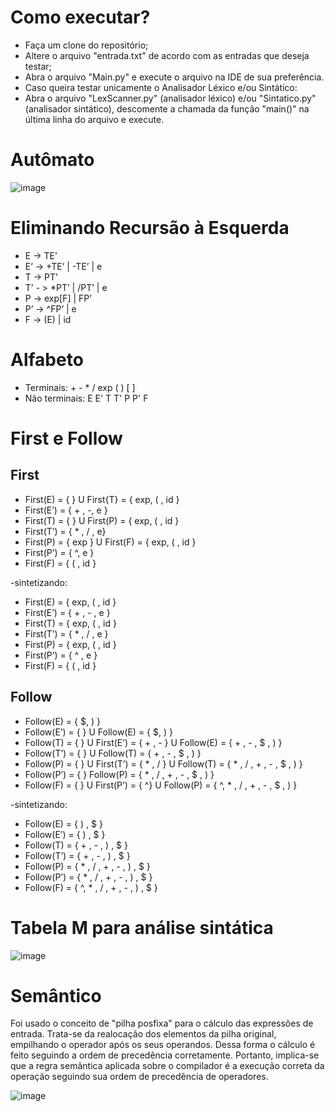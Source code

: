 # Como executar?

- Faça um clone do repositório;
- Altere o arquivo "entrada.txt" de acordo com as entradas que deseja testar;
- Abra o arquivo "Main.py" e execute o arquivo na IDE de sua preferência.
- Caso queira testar unicamente o Analisador Léxico e/ou Sintático:
- Abra o arquivo "LexScanner.py" (analisador léxico) e/ou "Sintatico.py" (analisador sintático), descomente a chamada da função "main()" na última linha do arquivo e execute.


# Autômato

![image](https://user-images.githubusercontent.com/75282286/178392128-9c08496b-a17a-4c48-b37e-f5645368e08c.png)

# Eliminando Recursão à Esquerda

- E -> TE’
- E’ ->  +TE’ |  -TE’ | e
- T -> PT’
- T’ - > *PT’ | /PT’ | e
- P -> exp[F] | FP’
- P’ -> ^FP’ | e
- F -> (E) | id

# Alfabeto

- Terminais: + - * / exp ( ) [ ]
- Não terminais: E E' T T' P P' F

# First e Follow

## First

- First(E) = { } U First{T} = { exp, ( , id }
- First(E’) = { + , -, e }
- First(T) = { }  U First(P) = { exp, ( , id }
- First(T’) = { * , /  , e}
- First(P) = { exp } U First(F) = { exp, ( , id }
- First(P’) = { ^, e }
- First(F) = { ( , id }


-sintetizando:
- First(E)  = { exp, ( , id }          
- First(E’) = { + , - , e }                            
- First(T)  = { exp, ( , id }     
- First(T’) = { * , / , e }                           
- First(P)  = { exp, ( , id } 
- First(P’) = { ^ , e }                               
- First(F)  = { ( , id }


## Follow

- Follow(E) = { $, ) }
- Follow(E’) =  { } U Follow(E) = { $, ) }
- Follow(T) = 	{ } U First(E’)	= { + , - } U Follow(E) = {  + , - , $ , ) }
- Follow(T’) = { } U Follow(T) =  {  + , - , $ , ) }
- Follow(P) = { } U First(T’) =  { * , /  } U Follow(T) = {  * , / , + , - , $ , ) }
- Follow(P’) = { } Follow(P) = {  * , / , + , - , $ , ) }
- Follow(F) = { } U First(P’) = { ^} U Follow(P) =  {  ^, * , / , + , - , $ , ) }

-sintetizando:
- Follow(E)  = { ) , $ }
- Follow(E’) = { ) , $ }
- Follow(T)  = {  + , - , ) , $ }
- Follow(T’) = {  + , - , ) , $ }
- Follow(P)  = {  * , / , + , - , ) , $ }
- Follow(P’) = {  * , / , + , - , ) , $ }
- Follow(F)  = {  ^, * , / , + , - , ) , $ }


# Tabela M para análise sintática

![image](https://user-images.githubusercontent.com/75282286/179992492-3d92d4b1-8154-4f39-9995-44db848666e2.png)

# Semântico

Foi usado o conceito de "pilha posfixa" para o cálculo das expressões de entrada. Trata-se da realocação dos elementos da pilha original, empilhando o operador após os seus operandos. Dessa forma o cálculo é feito seguindo a ordem de precedência corretamente.
Portanto, implica-se que a regra semântica aplicada sobre o compilador é a execução correta da operação seguindo sua ordem de precedência de operadores.

![image](https://user-images.githubusercontent.com/75282286/180669599-2a85e15b-abc7-4d4b-bbb8-44b1d3a4915f.png)









